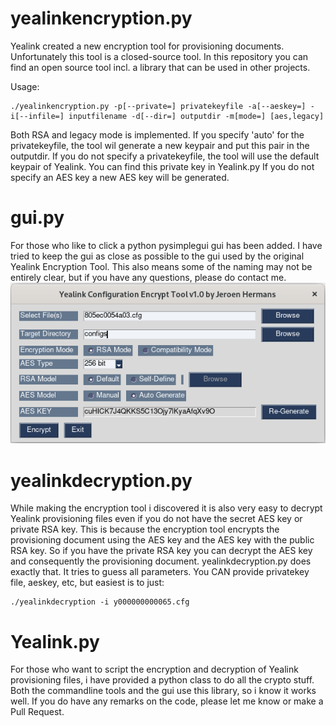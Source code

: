 # yealinkencryption.py

Yealink created a new encryption tool for provisioning documents. Unfortunately this tool is a closed-source tool. In this repository you can find an open source tool incl. a library that can be used in other projects.

Usage:
```
./yealinkencryption.py -p[--private=] privatekeyfile -a[--aeskey=] -i[--infile=] inputfilename -d[--dir=] outputdir -m[mode=] [aes,legacy]
```

Both RSA and legacy mode is implemented.
If you specify 'auto' for the privatekeyfile, the tool wil generate a new keypair and put this pair in the outputdir.
If you do not specify a privatekeyfile, the tool will use the default keypair of Yealink. You can find this private key in Yealink.py
If you do not specify an AES key a new AES key will be generated.

# gui.py

For those who like to click a python pysimplegui gui has been added. I have tried to keep the gui as close as possible to the gui used by the original Yealink Encryption Tool.
This also means some of the naming may not be entirely clear, but if you have any questions, please do contact me.
![Screenshot gui.py (MAC address is random)](https://raw.githubusercontent.com/gitaware/yealink-encryption/main/screenshots/gui.png)

# yealinkdecryption.py

While making the encryption tool i discovered it is also very easy to decrypt Yealink provisioning files even if you do not have the secret AES key or private RSA key.
This is because the encryption tool encrypts the provisioning document using the AES key and the AES key with the public RSA key. So if you have the private RSA key you can decrypt
the AES key and consequently the provisioning document.
yealinkdecryption.py does exactly that. It tries to guess all parameters. You CAN provide privatekey file, aeskey, etc, but easiest is to just:
```
./yealinkdecryption -i y000000000065.cfg
```

# Yealink.py

For those who want to script the encryption and decryption of Yealink provisioning files, i have provided a python class to do all the crypto stuff.
Both the commandline tools and the gui use this library, so i know it works well. If you do have any remarks on the code, please let me know or make a Pull Request.
